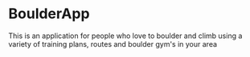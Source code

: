 # BoulderApp
This is an application for people who love to boulder and climb using a variety of training plans, routes and boulder gym's in your area
